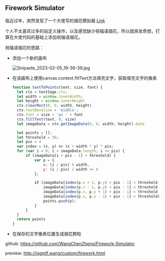 ## Firework Simulator

临近过年，突然发现了一个大佬写的烟花模拟器 [Link](https://codepen.io/MillerTime/pen/XgpNwb)

个人不太喜欢过多的自定义操作，以及感觉缺少祝福语烟花，所以就突发奇想，打算在大佬代码的基础上添加祝福语烟花。



祝福语烟花的思路：

+ 添加一个新的画布
  
  ![Snipaste_2023-02-05_19-36-39.jpg](https://image-bed-693a.obs.cn-north-4.myhuaweicloud.com/imgbed/Snipaste_2023-02-05_19-36-39.jpg)

+ 在该画布上使用canvas.context.fillText方法填充文字，获取填充文字的像素
  
  ```javascript
  function textToPoints(text, size, font) {
  	let ctx = textSage.ctx;
  	let width = window.innerWidth;
  	let height = window.innerHeight
  	ctx.clearRect(0, 0, width, height)
  	ctx.textBaseline = 'middle';
  	ctx.font = size + 'px ' + font
  	ctx.fillText(text, 0, size)
  	let imageData = ctx.getImageData(0, 0, width, height).data
  
  	let points = [];
  	let threshold = 50;
  	let pix = 4
  	var index = (x, y) => (x + width * y) * pix;
  	for (var i = 0; i < imageData.length; i += pix) {
  		if (imageData[i + pix - 1] > threshold) {
  			var p = {
  				x: (i / pix) % width,
  				y: (i / pix) / width >> 0
  			};
  
  			if (imageData[index(p.x + 1, p.y) + pix - 1] < threshold ||
  				imageData[index(p.x - 1, p.y) + pix - 1] < threshold ||
  				imageData[index(p.x, p.y + 1) + pix - 1] < threshold ||
  				imageData[index(p.x, p.y - 1) + pix - 1] < threshold) {
  				points.push(p);
  			}
  		}
  	}
  	return points
  }
  ```

+ 在保存的文字像素位置生成烟花颗粒



github: https://github.com/WangChenZheng/Firework-Simulator

preview: http://jsgmlf.wang/custom/firework.html



